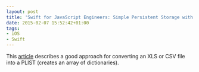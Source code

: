 ```yaml
---
layout: post
title: 'Swift for JavaScript Engineers: Simple Persistent Storage with plist'
date: 2015-02-07 15:52:42+01:00
tags:
- iOS
- Swift
---
```

This [article](http://www.jasenlew.com/2014/08/20/swift-for-javascript-engineers-simple-persistent-storage-with-plist/) describes a good approach for converting an XLS or CSV file into a PLIST (creates an array of dictionaries).

